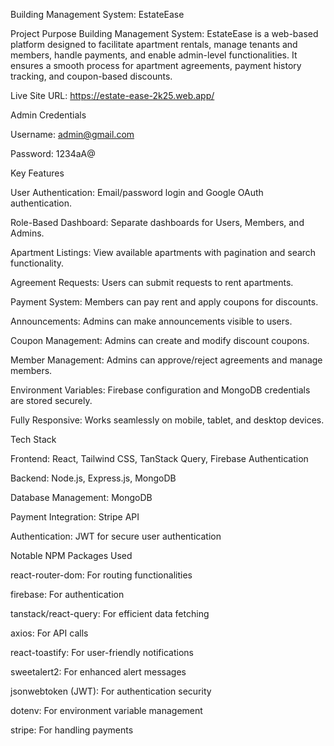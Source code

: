 Building Management System: EstateEase

Project Purpose
Building Management System: EstateEase is a web-based platform designed to facilitate apartment rentals, manage tenants and members, handle payments, and enable admin-level functionalities. It ensures a smooth process for apartment agreements, payment history tracking, and coupon-based discounts.

Live Site URL: https://estate-ease-2k25.web.app/

Admin Credentials

Username: admin@gmail.com

Password: 1234aA@

Key Features

User Authentication: Email/password login and Google OAuth authentication.

Role-Based Dashboard: Separate dashboards for Users, Members, and Admins.

Apartment Listings: View available apartments with pagination and search functionality.

Agreement Requests: Users can submit requests to rent apartments.

Payment System: Members can pay rent and apply coupons for discounts.

Announcements: Admins can make announcements visible to users.

Coupon Management: Admins can create and modify discount coupons.

Member Management: Admins can approve/reject agreements and manage members.

Environment Variables: Firebase configuration and MongoDB credentials are stored securely.

Fully Responsive: Works seamlessly on mobile, tablet, and desktop devices.

Tech Stack

Frontend: React, Tailwind CSS, TanStack Query, Firebase Authentication

Backend: Node.js, Express.js, MongoDB

Database Management: MongoDB 

Payment Integration: Stripe API

Authentication: JWT for secure user authentication

Notable NPM Packages Used

react-router-dom: For routing functionalities

firebase: For authentication

tanstack/react-query: For efficient data fetching

axios: For API calls

react-toastify: For user-friendly notifications

sweetalert2: For enhanced alert messages

jsonwebtoken (JWT): For authentication security

dotenv: For environment variable management

stripe: For handling payments